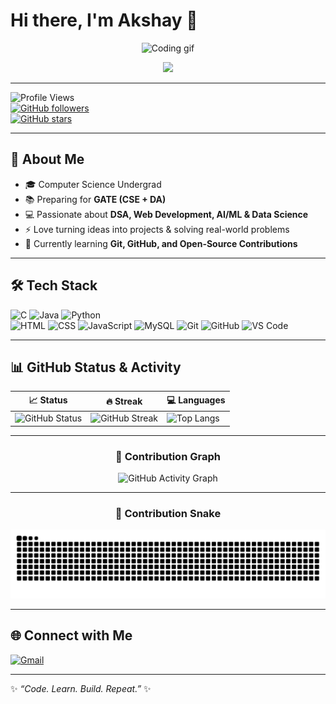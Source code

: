 # Hi there, I'm Akshay 👋  

<p align="center">
  <img src="https://media.giphy.com/media/qgQUggAC3Pfv687qPC/giphy.gif" width="300" alt="Coding gif">
</p>

<p align="center">
  <a href="https://git.io/typing-svg">
    <img src="https://readme-typing-svg.herokuapp.com?font=Fira+Code&size=22&pause=1000&color=36BCF7&center=true&vCenter=true&width=550&lines=CS+Undergrad+%7C+Aspiring+Software+Engineer;Data+Science+%7C+AI+%7C+Web+Development;Preparing+for+GATE+(CSE+%2B+DA);Open+Source+Enthusiast+%7C+Lifelong+Learner">
  </a>
</p>

---

![Profile Views](https://komarev.com/ghpvc/?username=code-with-akki010&label=Profile%20Views&color=0e75b6&style=flat)  
[![GitHub followers](https://img.shields.io/github/followers/code-with-akki010?style=social)](https://github.com/your-username)  
[![GitHub stars](https://img.shields.io/github/stars/code-with-akki010?style=social)](https://github.com/your-username)  

---

## 🚀 About Me  
- 🎓 Computer Science Undergrad  
- 📚 Preparing for **GATE (CSE + DA)**  
- 💻 Passionate about **DSA, Web Development, AI/ML & Data Science**  
- ⚡ Love turning ideas into projects & solving real-world problems  
- 🌱 Currently learning **Git, GitHub, and Open-Source Contributions**  

---

## 🛠️ Tech Stack  

![C](https://img.shields.io/badge/C-00599C?style=for-the-badge&logo=c&logoColor=white)
![Java](https://img.shields.io/badge/Java-ED8B00?style=for-the-badge&logo=openjdk&logoColor=white)
![Python](https://img.shields.io/badge/Python-3776AB?style=for-the-badge&logo=python&logoColor=white)  
![HTML](https://img.shields.io/badge/HTML5-E34F26?style=for-the-badge&logo=html5&logoColor=white)
![CSS](https://img.shields.io/badge/CSS3-1572B6?style=for-the-badge&logo=css3&logoColor=white)
![JavaScript](https://img.shields.io/badge/JavaScript-F7DF1E?style=for-the-badge&logo=javascript&logoColor=black)
![MySQL](https://img.shields.io/badge/MySQL-00000F?style=for-the-badge&logo=mysql&logoColor=white)
![Git](https://img.shields.io/badge/Git-F05032?style=for-the-badge&logo=git&logoColor=white)
![GitHub](https://img.shields.io/badge/GitHub-100000?style=for-the-badge&logo=github&logoColor=white)
![VS Code](https://img.shields.io/badge/VSCode-0078D4?style=for-the-badge&logo=visual-studio-code&logoColor=white)  

---

## 📊 GitHub Status & Activity  

<div align="center">

| 📈 Status | 🔥 Streak | 💻 Languages |
|----------|-----------|--------------|
| ![GitHub Status](https://github-readme-stats.vercel.app/api?username=code-with-akki010&show_icons=true&theme=tokyonight&hide_border=true&count_private=true) | ![GitHub Streak](https://github-readme-streak-stats.herokuapp.com?username=code-with-akki010&theme=tokyonight&hide_border=true) | ![Top Langs](https://github-readme-stats.vercel.app/api/top-langs/?username=code-with-akki010&layout=compact&theme=tokyonight&hide_border=true) |

---

### 📌 Contribution Graph  
![GitHub Activity Graph](https://github-readme-activity-graph.vercel.app/graph?username=code-with-akki010&theme=tokyo-night&hide_border=true&bg_color=0d1117&color=36BCF7&line=00BFFF&point=FFFFFF)

---

### 🐍 Contribution Snake  
<picture>
  <source media="(prefers-color-scheme: dark)" srcset="https://raw.githubusercontent.com/code-with-akki010/code-with-akki010/output/github-contribution-grid-snake-dark.svg">
  <source media="(prefers-color-scheme: light)" srcset="https://raw.githubusercontent.com/code-with-akki010/code-with-akki010/output/github-contribution-grid-snake.svg">
  <img alt="github contribution snake" src="https://raw.githubusercontent.com/code-with-akki010/code-with-akki010/output/github-contribution-grid-snake.svg">
</picture>

</div>

---

## 🌐 Connect with Me  
[![Gmail](https://img.shields.io/badge/Gmail-D14836?style=for-the-badge&logo=gmail&logoColor=white)](mailto:yourmail@akshaybasak010@gmail.com)   

---

✨ *“Code. Learn. Build. Repeat.”* ✨  
